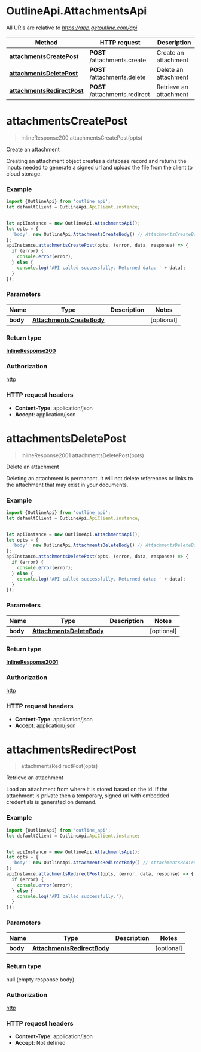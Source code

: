 # OutlineApi.AttachmentsApi

All URIs are relative to *https://app.getoutline.com/api*

Method | HTTP request | Description
------------- | ------------- | -------------
[**attachmentsCreatePost**](AttachmentsApi.md#attachmentsCreatePost) | **POST** /attachments.create | Create an attachment
[**attachmentsDeletePost**](AttachmentsApi.md#attachmentsDeletePost) | **POST** /attachments.delete | Delete an attachment
[**attachmentsRedirectPost**](AttachmentsApi.md#attachmentsRedirectPost) | **POST** /attachments.redirect | Retrieve an attachment

<a name="attachmentsCreatePost"></a>
# **attachmentsCreatePost**
> InlineResponse200 attachmentsCreatePost(opts)

Create an attachment

Creating an attachment object creates a database record and returns the inputs needed to generate a signed url and upload the file from the client to cloud storage.

### Example
```javascript
import {OutlineApi} from 'outline_api';
let defaultClient = OutlineApi.ApiClient.instance;


let apiInstance = new OutlineApi.AttachmentsApi();
let opts = { 
  'body': new OutlineApi.AttachmentsCreateBody() // AttachmentsCreateBody | 
};
apiInstance.attachmentsCreatePost(opts, (error, data, response) => {
  if (error) {
    console.error(error);
  } else {
    console.log('API called successfully. Returned data: ' + data);
  }
});
```

### Parameters

Name | Type | Description  | Notes
------------- | ------------- | ------------- | -------------
 **body** | [**AttachmentsCreateBody**](AttachmentsCreateBody.md)|  | [optional] 

### Return type

[**InlineResponse200**](InlineResponse200.md)

### Authorization

[http](../README.md#http)

### HTTP request headers

 - **Content-Type**: application/json
 - **Accept**: application/json

<a name="attachmentsDeletePost"></a>
# **attachmentsDeletePost**
> InlineResponse2001 attachmentsDeletePost(opts)

Delete an attachment

Deleting an attachment is permanant. It will not delete references or links to the attachment that may exist in your documents.

### Example
```javascript
import {OutlineApi} from 'outline_api';
let defaultClient = OutlineApi.ApiClient.instance;


let apiInstance = new OutlineApi.AttachmentsApi();
let opts = { 
  'body': new OutlineApi.AttachmentsDeleteBody() // AttachmentsDeleteBody | 
};
apiInstance.attachmentsDeletePost(opts, (error, data, response) => {
  if (error) {
    console.error(error);
  } else {
    console.log('API called successfully. Returned data: ' + data);
  }
});
```

### Parameters

Name | Type | Description  | Notes
------------- | ------------- | ------------- | -------------
 **body** | [**AttachmentsDeleteBody**](AttachmentsDeleteBody.md)|  | [optional] 

### Return type

[**InlineResponse2001**](InlineResponse2001.md)

### Authorization

[http](../README.md#http)

### HTTP request headers

 - **Content-Type**: application/json
 - **Accept**: application/json

<a name="attachmentsRedirectPost"></a>
# **attachmentsRedirectPost**
> attachmentsRedirectPost(opts)

Retrieve an attachment

Load an attachment from where it is stored based on the id. If the attachment is private then a temporary, signed url with embedded credentials is generated on demand.

### Example
```javascript
import {OutlineApi} from 'outline_api';
let defaultClient = OutlineApi.ApiClient.instance;


let apiInstance = new OutlineApi.AttachmentsApi();
let opts = { 
  'body': new OutlineApi.AttachmentsRedirectBody() // AttachmentsRedirectBody | 
};
apiInstance.attachmentsRedirectPost(opts, (error, data, response) => {
  if (error) {
    console.error(error);
  } else {
    console.log('API called successfully.');
  }
});
```

### Parameters

Name | Type | Description  | Notes
------------- | ------------- | ------------- | -------------
 **body** | [**AttachmentsRedirectBody**](AttachmentsRedirectBody.md)|  | [optional] 

### Return type

null (empty response body)

### Authorization

[http](../README.md#http)

### HTTP request headers

 - **Content-Type**: application/json
 - **Accept**: Not defined

